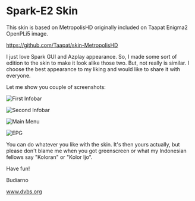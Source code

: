 # Spark-E2 Skin

This skin is based on MetropolisHD originally included on Taapat Enigma2 OpenPLi5 image.

https://github.com/Taapat/skin-MetropolisHD

I just love Spark GUI and Azplay appearance. So, I made some sort of edition to the skin to make it look alike those two. But, not really is similar. I choose the best appearance to my liking and would like to share it with everyone.

Let me show you couple of screenshots:

![First Infobar](https://cloud.githubusercontent.com/assets/15664372/18872071/b5da28c0-84e2-11e6-9d06-c4ae67c932b1.png)

![Second Infobar](https://cloud.githubusercontent.com/assets/15664372/18872116/e80ce756-84e2-11e6-9e8e-79ad5b38b5fe.png)

![Main Menu](https://cloud.githubusercontent.com/assets/15664372/18872132/feb3b930-84e2-11e6-8050-b5021d60b96b.png)

![EPG](https://cloud.githubusercontent.com/assets/15664372/18872142/1a930a3e-84e3-11e6-87b8-1284698a54f9.png)

You can do whatever you like with the skin. It's then yours actually, but please don't blame me when you got greenscreen or what my Indonesian fellows say "Koloran" or "Kolor Ijo".

Have fun!

Budiarno

www.dvbs.org
